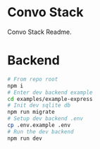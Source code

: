 # Convo Stack

Convo Stack Readme.

# Backend

```bash
# From repo root
npm i
# Enter dev backend example
cd examples/example-express
# Init dev sqlite db
npm run migrate
# Setup dev backend .env
cp .env.example .env
# Run the dev backend
npm run dev
```